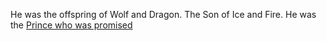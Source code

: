 He was the offspring of Wolf and Dragon.
The Son of Ice and Fire.
He was the [Prince who was promised](characters/azor-ahai.md)